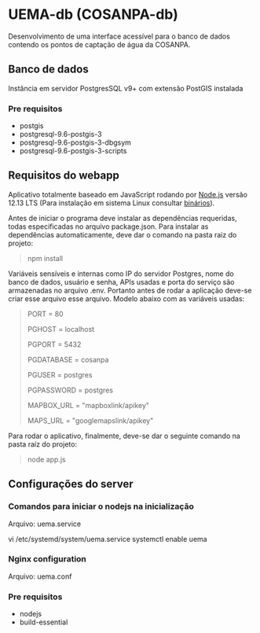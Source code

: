 # UEMA-db (COSANPA-db)
Desenvolvimento de uma interface acessível para o banco de dados contendo os pontos de captação de água da COSANPA.

## Banco de dados
Instância em servidor PostgresSQL v9+ com extensão PostGIS instalada
### Pre requisitos
- postgis
- postgresql-9.6-postgis-3 
- postgresql-9.6-postgis-3-dbgsym 
- postgresql-9.6-postgis-3-scripts

## Requisitos do webapp
Aplicativo totalmente baseado em JavaScript rodando por [Node.js](https://nodejs.org/en/) versão 12.13 LTS (Para instalação em sistema Linux consultar [binários](https://github.com/nodesource/distributions/blob/master/README.md)).

Antes de iniciar o programa deve instalar as dependências requeridas, todas especificadas no arquivo package.json. Para instalar as dependências automaticamente, deve dar o comando na pasta raiz do projeto:
>npm install

Variáveis sensíveis e internas como IP do servidor Postgres, nome do banco de dados, usuário e senha, APIs usadas e porta do serviço são armazenadas no arquivo .env. Portanto antes de rodar a aplicação deve-se criar esse arquivo esse arquivo. Modelo abaixo com as variáveis usadas:

> PORT = 80
> 
> PGHOST = localhost
> 
> PGPORT = 5432
> 
> PGDATABASE = cosanpa
> 
> PGUSER = postgres
> 
> PGPASSWORD = postgres
> 
> MAPBOX_URL = "mapboxlink/apikey"
>
> MAPS_URL = "googlemapslink/apikey"


Para rodar o aplicativo, finalmente, deve-se dar o seguinte comando na pasta raíz do projeto:
>node app.js

## Configurações do server

### Comandos para iniciar o nodejs na inicialização

Arquivo: uema.service 

vi /etc/systemd/system/uema.service 
systemctl enable uema


### Nginx configuration

Arquivo: uema.conf



### Pre requisitos
- nodejs 
- build-essential